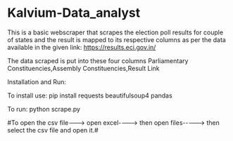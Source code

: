 # Kalvium-Data_analyst

This is a basic webscraper that scrapes the election poll results for couple of states and the result is mapped to its respective columns as per the data available in the given link: https://results.eci.gov.in/

The data scraped is put into these four columns Parliamentary Constituencies,Assembly Constituencies,Result Link

Installation and Run:

To install use: pip install requests beautifulsoup4 pandas

To run: python scrape.py

#To open the csv file---> open excel----> then open files-----> then select the csv file and open it.#
